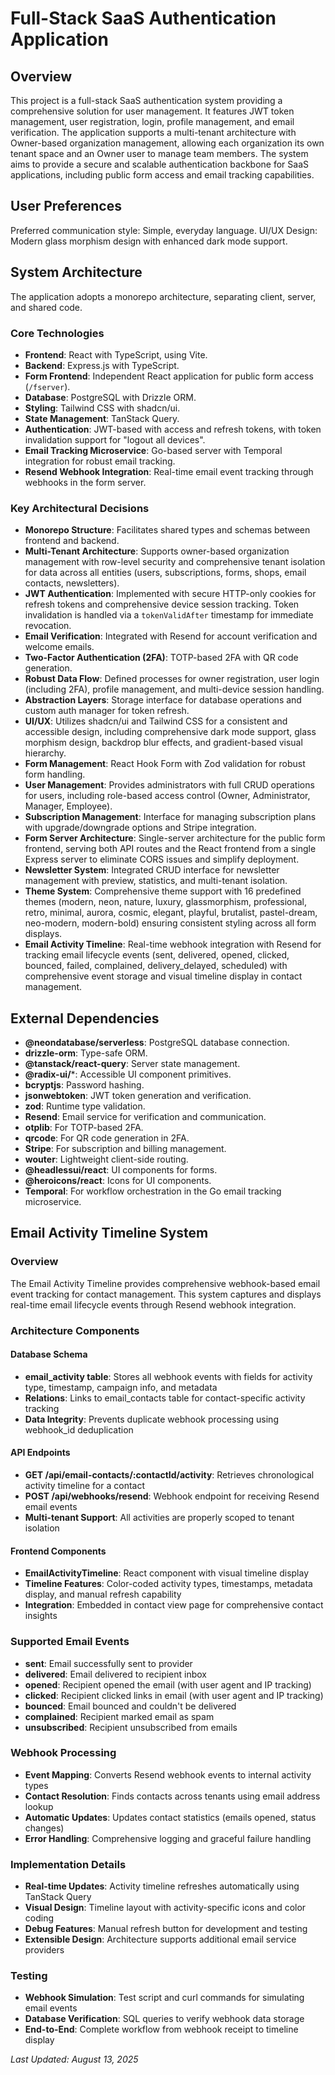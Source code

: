 # Full-Stack SaaS Authentication Application

## Overview
This project is a full-stack SaaS authentication system providing a comprehensive solution for user management. It features JWT token management, user registration, login, profile management, and email verification. The application supports a multi-tenant architecture with Owner-based organization management, allowing each organization its own tenant space and an Owner user to manage team members. The system aims to provide a secure and scalable authentication backbone for SaaS applications, including public form access and email tracking capabilities.

## User Preferences
Preferred communication style: Simple, everyday language.
UI/UX Design: Modern glass morphism design with enhanced dark mode support.

## System Architecture
The application adopts a monorepo architecture, separating client, server, and shared code.

### Core Technologies
-   **Frontend**: React with TypeScript, using Vite.
-   **Backend**: Express.js with TypeScript.
-   **Form Frontend**: Independent React application for public form access (`/fserver`).
-   **Database**: PostgreSQL with Drizzle ORM.
-   **Styling**: Tailwind CSS with shadcn/ui.
-   **State Management**: TanStack Query.
-   **Authentication**: JWT-based with access and refresh tokens, with token invalidation support for "logout all devices".
-   **Email Tracking Microservice**: Go-based server with Temporal integration for robust email tracking.
-   **Resend Webhook Integration**: Real-time email event tracking through webhooks in the form server.

### Key Architectural Decisions
-   **Monorepo Structure**: Facilitates shared types and schemas between frontend and backend.
-   **Multi-Tenant Architecture**: Supports owner-based organization management with row-level security and comprehensive tenant isolation for data across all entities (users, subscriptions, forms, shops, email contacts, newsletters).
-   **JWT Authentication**: Implemented with secure HTTP-only cookies for refresh tokens and comprehensive device session tracking. Token invalidation is handled via a `tokenValidAfter` timestamp for immediate revocation.
-   **Email Verification**: Integrated with Resend for account verification and welcome emails.
-   **Two-Factor Authentication (2FA)**: TOTP-based 2FA with QR code generation.
-   **Robust Data Flow**: Defined processes for owner registration, user login (including 2FA), profile management, and multi-device session handling.
-   **Abstraction Layers**: Storage interface for database operations and custom auth manager for token refresh.
-   **UI/UX**: Utilizes shadcn/ui and Tailwind CSS for a consistent and accessible design, including comprehensive dark mode support, glass morphism design, backdrop blur effects, and gradient-based visual hierarchy.
-   **Form Management**: React Hook Form with Zod validation for robust form handling.
-   **User Management**: Provides administrators with full CRUD operations for users, including role-based access control (Owner, Administrator, Manager, Employee).
-   **Subscription Management**: Interface for managing subscription plans with upgrade/downgrade options and Stripe integration.
-   **Form Server Architecture**: Single-server architecture for the public form frontend, serving both API routes and the React frontend from a single Express server to eliminate CORS issues and simplify deployment.
-   **Newsletter System**: Integrated CRUD interface for newsletter management with preview, statistics, and multi-tenant isolation.
-   **Theme System**: Comprehensive theme support with 16 predefined themes (modern, neon, nature, luxury, glassmorphism, professional, retro, minimal, aurora, cosmic, elegant, playful, brutalist, pastel-dream, neo-modern, modern-bold) ensuring consistent styling across all form displays.
-   **Email Activity Timeline**: Real-time webhook integration with Resend for tracking email lifecycle events (sent, delivered, opened, clicked, bounced, failed, complained, delivery_delayed, scheduled) with comprehensive event storage and visual timeline display in contact management.

## External Dependencies
-   **@neondatabase/serverless**: PostgreSQL database connection.
-   **drizzle-orm**: Type-safe ORM.
-   **@tanstack/react-query**: Server state management.
-   **@radix-ui/***: Accessible UI component primitives.
-   **bcryptjs**: Password hashing.
-   **jsonwebtoken**: JWT token generation and verification.
-   **zod**: Runtime type validation.
-   **Resend**: Email service for verification and communication.
-   **otplib**: For TOTP-based 2FA.
-   **qrcode**: For QR code generation in 2FA.
-   **Stripe**: For subscription and billing management.
-   **wouter**: Lightweight client-side routing.
-   **@headlessui/react**: UI components for forms.
-   **@heroicons/react**: Icons for UI components.
-   **Temporal**: For workflow orchestration in the Go email tracking microservice.

## Email Activity Timeline System

### Overview
The Email Activity Timeline provides comprehensive webhook-based email event tracking for contact management. This system captures and displays real-time email lifecycle events through Resend webhook integration.

### Architecture Components

#### Database Schema
- **email_activity table**: Stores all webhook events with fields for activity type, timestamp, campaign info, and metadata
- **Relations**: Links to email_contacts table for contact-specific activity tracking
- **Data Integrity**: Prevents duplicate webhook processing using webhook_id deduplication

#### API Endpoints
- **GET /api/email-contacts/:contactId/activity**: Retrieves chronological activity timeline for a contact
- **POST /api/webhooks/resend**: Webhook endpoint for receiving Resend email events
- **Multi-tenant Support**: All activities are properly scoped to tenant isolation

#### Frontend Components
- **EmailActivityTimeline**: React component with visual timeline display
- **Timeline Features**: Color-coded activity types, timestamps, metadata display, and manual refresh capability
- **Integration**: Embedded in contact view page for comprehensive contact insights

### Supported Email Events
- **sent**: Email successfully sent to provider
- **delivered**: Email delivered to recipient inbox
- **opened**: Recipient opened the email (with user agent and IP tracking)
- **clicked**: Recipient clicked links in email (with user agent and IP tracking)
- **bounced**: Email bounced and couldn't be delivered
- **complained**: Recipient marked email as spam
- **unsubscribed**: Recipient unsubscribed from emails

### Webhook Processing
- **Event Mapping**: Converts Resend webhook events to internal activity types
- **Contact Resolution**: Finds contacts across tenants using email address lookup
- **Automatic Updates**: Updates contact statistics (emails opened, status changes)
- **Error Handling**: Comprehensive logging and graceful failure handling

### Implementation Details
- **Real-time Updates**: Activity timeline refreshes automatically using TanStack Query
- **Visual Design**: Timeline layout with activity-specific icons and color coding
- **Debug Features**: Manual refresh button for development and testing
- **Extensible Design**: Architecture supports additional email service providers

### Testing
- **Webhook Simulation**: Test script and curl commands for simulating email events
- **Database Verification**: SQL queries to verify webhook data storage
- **End-to-End**: Complete workflow from webhook receipt to timeline display

*Last Updated: August 13, 2025*
```